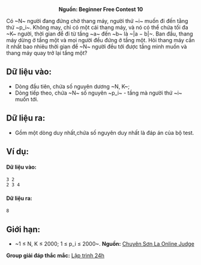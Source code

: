 **<center>Nguồn: Beginner Free Contest 10</center>**

Có ~N~ người đang đứng chờ thang máy, người thứ ~i~ muốn đi đến tằng thứ ~p_i~. Không may, chỉ có một cái thang máy, và nó có thể chứa tối đa ~K~ người, thời gian để đi từ tầng ~a~ đến ~b~ là ~|a − b|~. Ban đầu, thang máy dừng ở tầng một và mọi người đều đứng ở tầng một. Hỏi thang máy cần ít nhất bao nhiêu thời gian để ~N~ người đều tới được tầng mình muốn và thang máy quay trở lại tầng một?

## Dữ liệu vào:
- Dòng đầu tiên, chứa số nguyên dương ~N, K~;
- Dòng tiếp theo, chứa ~N~ số nguyên ~p_i~ - tầng mà người thứ ~i~ muốn tới.

## Dữ liệu ra:
- Gồm một dòng duy nhất,chứa số nguyên duy nhất là đáp án của bộ test.

## Ví dụ:
#### Dữ liệu vào:
```
3 2
2 3 4
```

#### Dữ liệu ra:
```
8
```

## Giới hạn:
- ~1 ≤ N, K ≤ 2000; 1 ≤ p_i ≤ 2000~.
**Nguồn:** [Chuyên Sơn La Online Judge](http://csloj.ddns.net/)

**Group giải đáp thắc mắc:** [Lập trình 24h](https://www.facebook.com/groups/1386904321519984)